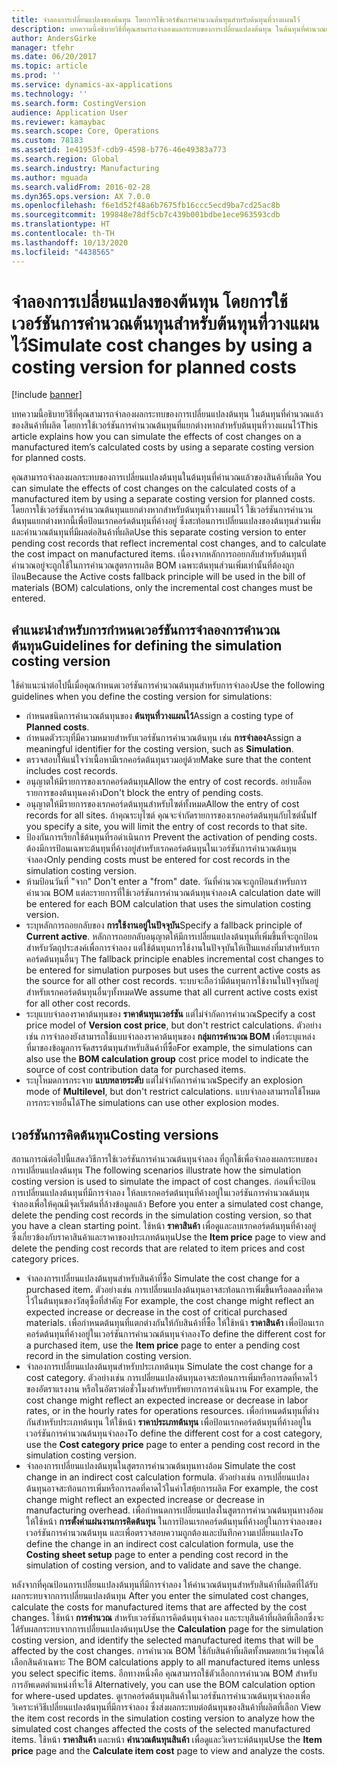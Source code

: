 ```yaml
---
title: จำลองการเปลี่ยนแปลงของต้นทุน โดยการใช้เวอร์ชันการคำนวณต้นทุนสำหรับต้นทุนที่วางแผนไว้
description: บทความนี้อธิบายวิธีที่คุณสามารถจำลองผลกระทบของการเปลี่ยนแปลงต้นทุน ในต้นทุนที่คำนวณแล้วของสินค้าที่ผลิต โดยการใช้เวอร์ชันการคำนวณต้นทุนที่แยกต่างหากสำหรับต้นทุนที่วางแผนไว้
author: AndersGirke
manager: tfehr
ms.date: 06/20/2017
ms.topic: article
ms.prod: ''
ms.service: dynamics-ax-applications
ms.technology: ''
ms.search.form: CostingVersion
audience: Application User
ms.reviewer: kamaybac
ms.search.scope: Core, Operations
ms.custom: 78183
ms.assetid: 1e41953f-cdb9-4598-b776-46e49383a773
ms.search.region: Global
ms.search.industry: Manufacturing
ms.author: mguada
ms.search.validFrom: 2016-02-28
ms.dyn365.ops.version: AX 7.0.0
ms.openlocfilehash: f6e1d52f48a6b7675fb16ccc5ecd9ba7cd25ac8b
ms.sourcegitcommit: 199848e78df5cb7c439b001bdbe1ece963593cdb
ms.translationtype: HT
ms.contentlocale: th-TH
ms.lasthandoff: 10/13/2020
ms.locfileid: "4438565"
---
```

# <a name="simulate-cost-changes-by-using-a-costing-version-for-planned-costs"></a><span data-ttu-id="3ee63-103">จำลองการเปลี่ยนแปลงของต้นทุน โดยการใช้เวอร์ชันการคำนวณต้นทุนสำหรับต้นทุนที่วางแผนไว้</span><span class="sxs-lookup"><span data-stu-id="3ee63-103">Simulate cost changes by using a costing version for planned costs</span></span>

[!include [banner](../includes/banner.md)]

<span data-ttu-id="3ee63-104">บทความนี้อธิบายวิธีที่คุณสามารถจำลองผลกระทบของการเปลี่ยนแปลงต้นทุน ในต้นทุนที่คำนวณแล้วของสินค้าที่ผลิต โดยการใช้เวอร์ชันการคำนวณต้นทุนที่แยกต่างหากสำหรับต้นทุนที่วางแผนไว้</span><span class="sxs-lookup"><span data-stu-id="3ee63-104">This article explains how you can simulate the effects of cost changes on a manufactured item’s calculated costs by using a separate costing version for planned costs.</span></span>

<span data-ttu-id="3ee63-105">คุณสามารถจำลองผลกระทบของการเปลี่ยนแปลงต้นทุนในต้นทุนที่คำนวณแล้วของสินค้าที่ผลิต </span><span class="sxs-lookup"><span data-stu-id="3ee63-105">You can simulate the effects of cost changes on the calculated costs of a manufactured item by using a separate costing version for planned costs.</span></span> <span data-ttu-id="3ee63-106">โดยการใช้เวอร์ชันการคำนวณต้นทุนแยกต่างหากสำหรับต้นทุนที่วางแผนไว้ ใช้เวอร์ชันการคำนวนต้นทุนแยกต่างหากนี้เพื่อป้อนเรกคอร์ดต้นทุนที่ค้างอยู่ ซึ่งสะท้อนการเปลี่ยนแปลงของต้นทุนส่วนเพิ่มและคำนวณต้นทุนที่มีผลต่อสินค้าที่ผลิต</span><span class="sxs-lookup"><span data-stu-id="3ee63-106">Use this separate costing version to enter pending cost records that reflect incremental cost changes, and to calculate the cost impact on manufactured items.</span></span> <span data-ttu-id="3ee63-107">เนื่องจากหลักการถอยกลับสำหรับต้นทุนที่คำนวณอยู่จะถูกใช้ในการคำนวณสูตรการผลิต BOM เฉพาะต้นทุนส่วนเพิ่มเท่านั้นที่ต้องถูกป้อน</span><span class="sxs-lookup"><span data-stu-id="3ee63-107">Because the Active costs fallback principle will be used in the bill of materials (BOM) calculations, only the incremental cost changes must be entered.</span></span>

## <a name="guidelines-for-defining-the-simulation-costing-version"></a><span data-ttu-id="3ee63-108">คำแนะนำสำหรับการกำหนดเวอร์ชันการจำลองการคำนวณต้นทุน</span><span class="sxs-lookup"><span data-stu-id="3ee63-108">Guidelines for defining the simulation costing version</span></span>
<span data-ttu-id="3ee63-109">ใช้คำแนะนำต่อไปนี้เมื่อคุณกำหนดเวอร์ชันการคำนวณต้นทุนสำหรับการจำลอง</span><span class="sxs-lookup"><span data-stu-id="3ee63-109">Use the following guidelines when you define the costing version for simulations:</span></span>

-   <span data-ttu-id="3ee63-110">กำหนดชนิดการคำนวณต้นทุนของ **ต้นทุนที่วางแผนไว้**</span><span class="sxs-lookup"><span data-stu-id="3ee63-110">Assign a costing type of **Planned costs**.</span></span>
-   <span data-ttu-id="3ee63-111">กำหนดตัวระบุที่มีความหมายสำหรับเวอร์ชันการคำนวณต้นทุน เช่น **การจำลอง**</span><span class="sxs-lookup"><span data-stu-id="3ee63-111">Assign a meaningful identifier for the costing version, such as **Simulation**.</span></span>
-   <span data-ttu-id="3ee63-112">ตรวจสอบให้แน่ใจว่าเนื้อหามีเรกคอร์ดต้นทุนรวมอยู่ด้วย</span><span class="sxs-lookup"><span data-stu-id="3ee63-112">Make sure that the content includes cost records.</span></span>
-   <span data-ttu-id="3ee63-113">อนุญาตให้มีรายการของเรกคอร์ดต้นทุน</span><span class="sxs-lookup"><span data-stu-id="3ee63-113">Allow the entry of cost records.</span></span> <span data-ttu-id="3ee63-114">อย่าบล็อครายการของต้นทุนคงค้าง</span><span class="sxs-lookup"><span data-stu-id="3ee63-114">Don't block the entry of pending costs.</span></span>
-   <span data-ttu-id="3ee63-115">อนุญาตให้มีรายการของเรกคอร์ดต้นทุนสำหรับไซต์ทั้งหมด</span><span class="sxs-lookup"><span data-stu-id="3ee63-115">Allow the entry of cost records for all sites.</span></span> <span data-ttu-id="3ee63-116">ถ้าคุณระบุไซต์ คุณจะจำกัดรายการของเรกคอร์ดต้นทุนกับไซต์นั้น</span><span class="sxs-lookup"><span data-stu-id="3ee63-116">If you specify a site, you will limit the entry of cost records to that site.</span></span>
-   <span data-ttu-id="3ee63-117">ป้องกันการเรียกใช้ต้นทุนที่รอดำเนินการ </span><span class="sxs-lookup"><span data-stu-id="3ee63-117">Prevent the activation of pending costs.</span></span> <span data-ttu-id="3ee63-118">ต้องมีการป้อนเฉพาะต้นทุนที่ค้างอยู่สำหรับเรกคอร์ดต้นทุนในเวอร์ชันการคำนวณต้นทุนจำลอง</span><span class="sxs-lookup"><span data-stu-id="3ee63-118">Only pending costs must be entered for cost records in the simulation costing version.</span></span>
-   <span data-ttu-id="3ee63-119">ห้ามป้อนวันที่ "จาก" </span><span class="sxs-lookup"><span data-stu-id="3ee63-119">Don't enter a "from" date.</span></span> <span data-ttu-id="3ee63-120">วันที่คำนวณจะถูกป้อนสำหรับการคำนวณ BOM แต่ละรายการที่ใช้เวอร์ชันการคำนวณต้นทุนจำลอง</span><span class="sxs-lookup"><span data-stu-id="3ee63-120">A calculation date will be entered for each BOM calculation that uses the simulation costing version.</span></span>
-   <span data-ttu-id="3ee63-121">ระบุหลักการถอยกลับของ **การใช้งานอยู่ในปัจจุบัน**</span><span class="sxs-lookup"><span data-stu-id="3ee63-121">Specify a fallback principle of **Current active**.</span></span> <span data-ttu-id="3ee63-122">หลักการถอยกลับอนุญาตให้มีการเปลี่ยนแปลงต้นทุนที่เพิ่มขึ้นที่จะถูกป้อนสำหรับวัตถุประสงค์เพื่อการจำลอง แต่ใช้ต้นทุนการใช้งานในปัจจุบันให้เป็นแหล่งที่มาสำหรับเรกคอร์ดต้นทุนอื่นๆ </span><span class="sxs-lookup"><span data-stu-id="3ee63-122">The fallback principle enables incremental cost changes to be entered for simulation purposes but uses the current active costs as the source for all other cost records.</span></span> <span data-ttu-id="3ee63-123">ระบบจะถือว่ามีต้นทุนการใช้งานในปัจจุบันอยู่สำหรับเรกคอร์ดต้นทุนอื่นๆทั้งหมด</span><span class="sxs-lookup"><span data-stu-id="3ee63-123">We assume that all current active costs exist for all other cost records.</span></span>
-   <span data-ttu-id="3ee63-124">ระบุแบบจำลองราคาต้นทุนของ **ราคาต้นทุนเวอร์ชัน** แต่ไม่จำกัดการคำนวณ</span><span class="sxs-lookup"><span data-stu-id="3ee63-124">Specify a cost price model of **Version cost price**, but don't restrict calculations.</span></span> <span data-ttu-id="3ee63-125">ตัวอย่างเช่น การจำลองยังสามารถใช้แบบจำลองราคาต้นทุนของ **กลุ่มการคำนวณ BOM** เพื่อระบุแหล่งที่มาของข้อมูลการจัดสรรต้นทุนสำหรับสินค้าที่ซื้อ</span><span class="sxs-lookup"><span data-stu-id="3ee63-125">For example, the simulations can also use the **BOM calculation group** cost price model to indicate the source of cost contribution data for purchased items.</span></span>
-   <span data-ttu-id="3ee63-126">ระบุโหมดการกระจาย **แบบหลายระดับ** แต่ไม่จำกัดการคำนวณ</span><span class="sxs-lookup"><span data-stu-id="3ee63-126">Specify an explosion mode of **Multilevel**, but don't restrict calculations.</span></span> <span data-ttu-id="3ee63-127">แบบจำลองสามารถใช้โหมดการกระจายอื่นได้</span><span class="sxs-lookup"><span data-stu-id="3ee63-127">The simulations can use other explosion modes.</span></span>

## <a name="costing-versions"></a><span data-ttu-id="3ee63-128">เวอร์ชันการคิดต้นทุน</span><span class="sxs-lookup"><span data-stu-id="3ee63-128">Costing versions</span></span>
<span data-ttu-id="3ee63-129">สถานการณ์ต่อไปนี้แสดงวิธีการใช้เวอร์ชันการคำนวณต้นทุนจำลอง ที่ถูกใช้เพื่อจำลองผลกระทบของการเปลี่ยนแปลงต้นทุน </span><span class="sxs-lookup"><span data-stu-id="3ee63-129">The following scenarios illustrate how the simulation costing version is used to simulate the impact of cost changes.</span></span> <span data-ttu-id="3ee63-130">ก่อนที่จะป้อนการเปลี่ยนแปลงต้นทุนที่มีการจำลอง ให้ลบเรกคอร์ดต้นทุนที่ค้างอยู่ในเวอร์ชันการคำนวณต้นทุนจำลองเพื่อให้คุณมีจุดเริ่มต้นที่ล้างข้อมูลแล้ว </span><span class="sxs-lookup"><span data-stu-id="3ee63-130">Before you enter a simulated cost change, delete the pending cost records in the simulation costing version, so that you have a clean starting point.</span></span> <span data-ttu-id="3ee63-131">ใช้หน้า **ราคาสินค้า** เพื่อดูและลบเรกคอร์ดต้นทุนที่ค้างอยู่ ซึ่งเกี่ยวข้องกับราคาสินค้าและราคาของประเภทต้นทุน</span><span class="sxs-lookup"><span data-stu-id="3ee63-131">Use the **Item price** page to view and delete the pending cost records that are related to item prices and cost category prices.</span></span>

-   <span data-ttu-id="3ee63-132">จำลองการเปลี่ยนแปลงต้นทุนสำหรับสินค้าที่ซื้อ </span><span class="sxs-lookup"><span data-stu-id="3ee63-132">Simulate the cost change for a purchased item.</span></span> <span data-ttu-id="3ee63-133">ตัวอย่างเช่น การเปลี่ยนแปลงต้นทุนอาจสะท้อนการเพิ่มขึ้นหรือลดลงที่คาดไว้ในต้นทุนของวัสดุซื้อที่สำคัญ </span><span class="sxs-lookup"><span data-stu-id="3ee63-133">For example, the cost change might reflect an expected increase or decrease in the cost of critical purchased materials.</span></span> <span data-ttu-id="3ee63-134">เพื่อกำหนดต้นทุนที่แตกต่างกันให้กับสินค้าที่ซื้อ ให้ใช้หน้า **ราคาสินค้า** เพื่อป้อนเรกคอร์ดต้นทุนที่ค้างอยู่ในเวอร์ชันการคำนวณต้นทุนจำลอง</span><span class="sxs-lookup"><span data-stu-id="3ee63-134">To define the different cost for a purchased item, use the **Item price** page to enter a pending cost record in the simulation costing version.</span></span>
-   <span data-ttu-id="3ee63-135">จำลองการเปลี่ยนแปลงต้นทุนสำหรับประเภทต้นทุน </span><span class="sxs-lookup"><span data-stu-id="3ee63-135">Simulate the cost change for a cost category.</span></span> <span data-ttu-id="3ee63-136">ตัวอย่างเช่น การเปลี่ยนแปลงต้นทุนอาจสะท้อนการเพิ่มหรือการลดที่คาดไว้ของอัตราแรงงาน หรือในอัตราต่อชั่วโมงสำหรับทรัพยากรการดำเนินงาน </span><span class="sxs-lookup"><span data-stu-id="3ee63-136">For example, the cost change might reflect an expected increase or decrease in labor rates, or in the hourly rates for operations resources.</span></span> <span data-ttu-id="3ee63-137">เพื่อกำหนดต้นทุนที่ต่างกันสำหรับประเภทต้นทุน ให้ใช้หน้า **ราคาประเภทต้นทุน** เพื่อป้อนเรกคอร์ดต้นทุนที่ค้างอยู่ในเวอร์ชันการคำนวณต้นทุนจำลอง</span><span class="sxs-lookup"><span data-stu-id="3ee63-137">To define the different cost for a cost category, use the **Cost category price** page to enter a pending cost record in the simulation costing version.</span></span>
-   <span data-ttu-id="3ee63-138">จำลองการเปลี่ยนแปลงต้นทุนในสูตรการคำนวณต้นทุนทางอ้อม </span><span class="sxs-lookup"><span data-stu-id="3ee63-138">Simulate the cost change in an indirect cost calculation formula.</span></span> <span data-ttu-id="3ee63-139">ตัวอย่างเช่น การเปลี่ยนแปลงต้นทุนอาจสะท้อนการเพิ่มหรือการลดที่คาดไว้ในค่าโสหุ้ยการผลิต </span><span class="sxs-lookup"><span data-stu-id="3ee63-139">For example, the cost change might reflect an expected increase or decrease in manufacturing overhead.</span></span> <span data-ttu-id="3ee63-140">เพื่อกำหนดการเปลี่ยนแปลงในสูตรการคำนวณต้นทุนทางอ้อม ให้ใช้หน้า **การตั้งค่าแผ่นงานการคิดต้นทุน** ในการป้อนเรกคอร์ดต้นทุนที่ค้างอยู่ในการจำลองของเวอร์ชันการคำนวณต้นทุน และเพื่อตรวจสอบความถูกต้องและบันทึกความเปลี่ยนแปลง</span><span class="sxs-lookup"><span data-stu-id="3ee63-140">To define the change in an indirect cost calculation formula, use the **Costing sheet setup** page to enter a pending cost record in the simulation of costing version, and to validate and save the change.</span></span>

<span data-ttu-id="3ee63-141">หลังจากที่คุณป้อนการเปลี่ยนแปลงต้นทุนที่มีการจำลอง ให้คำนวณต้นทุนสำหรับสินค้าที่ผลิตที่ได้รับผลกระทบจากการเปลี่ยนแปลงต้นทุน </span><span class="sxs-lookup"><span data-stu-id="3ee63-141">After you enter the simulated cost changes, calculate the costs for manufactured items that are affected by the cost changes.</span></span> <span data-ttu-id="3ee63-142">ใช้หน้า **การคำนวณ** สำหรับเวอร์ชันการคิดต้นทุนจำลอง และระบุสินค้าที่ผลิตที่เลือกซึ่งจะได้รับผลกระทบจากการเปลี่ยนแปลงต้นทุน</span><span class="sxs-lookup"><span data-stu-id="3ee63-142">Use the **Calculation** page for the simulation costing version, and identify the selected manufactured items that will be affected by the cost changes.</span></span> <span data-ttu-id="3ee63-143">การคำนวณ BOM ใช้กับสินค้าที่ผลิตทั้งหมดยกเว้นว่าคุณได้เลือกสินค้าเฉพาะ </span><span class="sxs-lookup"><span data-stu-id="3ee63-143">The BOM calculations apply to all manufactured items unless you select specific items.</span></span> <span data-ttu-id="3ee63-144">อีกทางหนึ่งคือ คุณสามารถใช้ตัวเลือกการคำนวณ BOM สำหรับการอัพเดตตำแหน่งที่จะใช้ </span><span class="sxs-lookup"><span data-stu-id="3ee63-144">Alternatively, you can use the BOM calculation option for where-used updates.</span></span> <span data-ttu-id="3ee63-145">ดูเรกคอร์ดต้นทุนสินค้าในเวอร์ชันการคำนวณต้นทุนจำลองเพื่อวิเคราะห์วิธีเปลี่ยนแปลงต้นทุนที่มีการจำลอง ซึ่งส่งผลกระทบต่อต้นทุนของสินค้าที่ผลิตที่เลือก </span><span class="sxs-lookup"><span data-stu-id="3ee63-145">View the item cost records in the simulation costing version to analyze how the simulated cost changes affected the costs of the selected manufactured items.</span></span> <span data-ttu-id="3ee63-146">ใช้หน้า **ราคาสินค้า** และหน้า **คำนวณต้นทุนสินค้า** เพื่อดูและวิเคราะห์ต้นทุน</span><span class="sxs-lookup"><span data-stu-id="3ee63-146">Use the **Item price** page and the **Calculate item cost** page to view and analyze the costs.</span></span>



